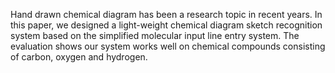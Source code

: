 Hand drawn chemical diagram has been a research topic in recent years. In this paper, we designed a light-weight chemical diagram sketch recognition system based on the simplified molecular input line entry system. The evaluation shows our system works well on chemical compounds consisting of carbon, oxygen and hydrogen.